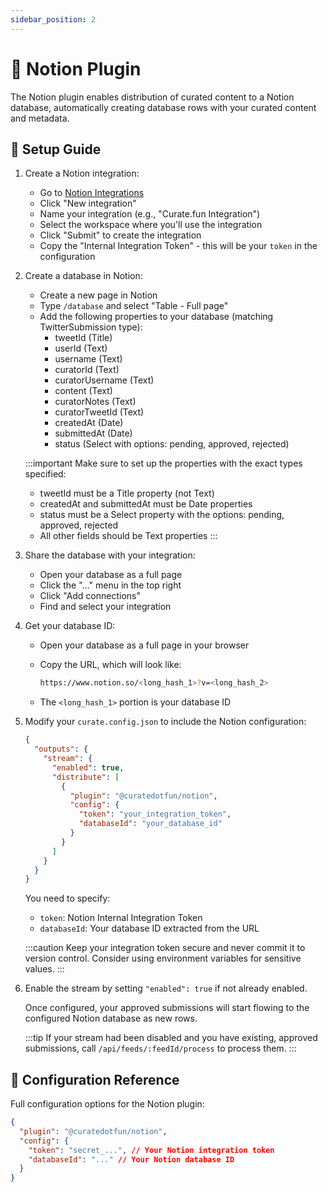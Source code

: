 ```yaml
---
sidebar_position: 2
---
```


# 📝 Notion Plugin

The Notion plugin enables distribution of curated content to a Notion database, automatically creating database rows with your curated content and metadata.

## 🔧 Setup Guide

1. Create a Notion integration:
   - Go to [Notion Integrations](https://www.notion.so/my-integrations)
   - Click "New integration"
   - Name your integration (e.g., "Curate.fun Integration")
   - Select the workspace where you'll use the integration
   - Click "Submit" to create the integration
   - Copy the "Internal Integration Token" - this will be your `token` in the configuration

2. Create a database in Notion:
   - Create a new page in Notion
   - Type `/database` and select "Table - Full page"
   - Add the following properties to your database (matching TwitterSubmission type):
     - tweetId (Title)
     - userId (Text)
     - username (Text)
     - curatorId (Text)
     - curatorUsername (Text)
     - content (Text)
     - curatorNotes (Text)
     - curatorTweetId (Text)
     - createdAt (Date)
     - submittedAt (Date)
     - status (Select with options: pending, approved, rejected)

   :::important
   Make sure to set up the properties with the exact types specified:
   - tweetId must be a Title property (not Text)
   - createdAt and submittedAt must be Date properties
   - status must be a Select property with the options: pending, approved, rejected
   - All other fields should be Text properties
   :::

3. Share the database with your integration:
   - Open your database as a full page
   - Click the "..." menu in the top right
   - Click "Add connections"
   - Find and select your integration

4. Get your database ID:
   - Open your database as a full page in your browser
   - Copy the URL, which will look like:

     ```bash
     https://www.notion.so/<long_hash_1>?v=<long_hash_2>
     ```

   - The `<long_hash_1>` portion is your database ID

5. Modify your `curate.config.json` to include the Notion configuration:

   ```json
   {
     "outputs": {
       "stream": {
         "enabled": true,
         "distribute": [
           {
             "plugin": "@curatedotfun/notion",
             "config": {
               "token": "your_integration_token",
               "databaseId": "your_database_id"
             }
           }
         ]
       }
     }
   }
   ```

   You need to specify:
   - `token`: Notion Internal Integration Token
   - `databaseId`: Your database ID extracted from the URL

   :::caution
   Keep your integration token secure and never commit it to version control. Consider using environment variables for sensitive values.
   :::

6. Enable the stream by setting `"enabled": true` if not already enabled.

   Once configured, your approved submissions will start flowing to the configured Notion database as new rows.

   :::tip
   If your stream had been disabled and you have existing, approved submissions, call `/api/feeds/:feedId/process` to process them.
   :::

## 📝 Configuration Reference

Full configuration options for the Notion plugin:

```json
{
  "plugin": "@curatedotfun/notion",
  "config": {
    "token": "secret_...", // Your Notion integration token
    "databaseId": "..." // Your Notion database ID
  }
}
```
